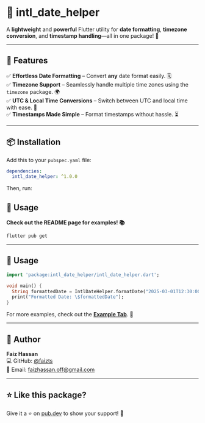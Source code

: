 # 📅 intl_date_helper

A **lightweight** and **powerful** Flutter utility for **date formatting**, **timezone conversion**, and **timestamp handling**—all in one package! 🚀

---

## 🌟 Features
✅ **Effortless Date Formatting** – Convert **any** date format easily. 🗓️  
✅ **Timezone Support** – Seamlessly handle multiple time zones using the `timezone` package. 🌍  
✅ **UTC & Local Time Conversions** – Switch between UTC and local time with ease. 🔄  
✅ **Timestamps Made Simple** – Format timestamps without hassle. ⏳  

---

## 📦 Installation

Add this to your `pubspec.yaml` file:

```yaml
dependencies:
  intl_date_helper: ^1.0.0
```

Then, run:

## 📖 Usage
**Check out the README page for examples! 📚**

```sh
flutter pub get
```

---

## 📌 Usage

```dart
import 'package:intl_date_helper/intl_date_helper.dart';

void main() {
  String formattedDate = IntlDateHelper.formatDate("2025-03-01T12:30:00Z", outputFormat: "yyyy-MM-dd HH:mm:ss");
  print("Formatted Date: \$formattedDate");
}
```

For more examples, check out the **[Example Tab](https://pub.dev/packages/intl_date_helper/example)**. 📖

---

## 👤 Author

**Faiz Hassan**  
💻 GitHub: [@faizts](https://github.com/faizts)  
📧 Email: [faizhassan.off@gmail.com](mailto:faizhassan.off@gmail.com)

---

## ⭐ Like this package?
Give it a ⭐ on [pub.dev](https://pub.dev/packages/intl_date_helper) to show your support! 🙌

